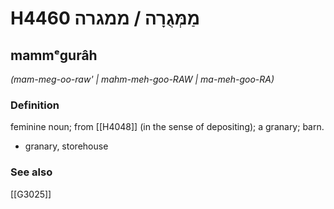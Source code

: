 # H4460 מַמְּגֻרָה / ממגרה

## mammᵉgurâh

_(mam-meg-oo-raw' | mahm-meh-ɡoo-RAW | ma-meh-ɡoo-RA)_

### Definition

feminine noun; from [[H4048]] (in the sense of depositing); a granary; barn.

- granary, storehouse
### See also

[[G3025]]

